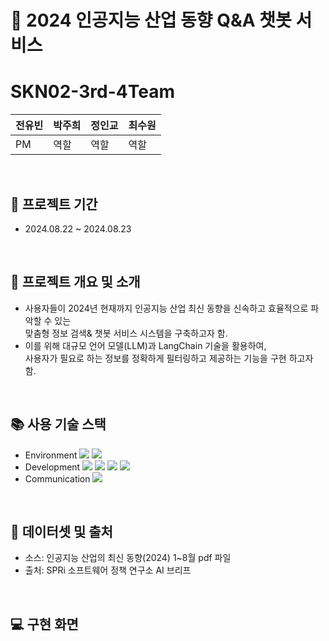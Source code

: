 # :pushpin: 2024 인공지능 산업 동향 Q&A 챗봇 서비스
# SKN02-3rd-4Team
|전유빈|박주희|정인교|최수원|
|------|---|---|---|
|PM |역할|역할|역할|

<br>

## :pushpin: 프로젝트 기간
* 2024.08.22 ~ 2024.08.23

<br>

## :pushpin: 프로젝트 개요 및 소개
* 사용자들이 2024년 현재까지 인공지능 산업 최신 동향을 신속하고 효율적으로 파악할 수 있는<br>
  맞춤형 정보 검색& 챗봇 서비스 시스템을 구축하고자 함.
* 이를 위해 대규모 언어 모델(LLM)과 LangChain 기술을 활용하여,<br>
  사용자가 필요로 하는 정보를 정확하게 필터링하고 제공하는 기능을 구현 하고자 함.

<br>

## :books: 사용 기술 스택
* Environment
  <img src="https://img.shields.io/badge/Visual Studio Code-007ACC?style=flat-square&logo=Visual Studio Code&logoColor=white"/>
  <img src="https://img.shields.io/badge/github-181717?style=for-the-badge&logo=github&logoColor=white">
* Development
  <img src="https://img.shields.io/badge/streamlit-FF4B4B?style=for-the-badge&logo=streamlit&logoColor=white">
  <img src="https://img.shields.io/badge/python-3776AB?style=for-the-badge&logo=python&logoColor=white">
  <img src="https://img.shields.io/badge/openai-412991?style=for-the-badge&logo=openai&logoColor=white">
  <img src="https://img.shields.io/badge/langchain-1C3C3C?style=for-the-badge&logo=langchain&logoColor=white">
* Communication
  <img src="https://img.shields.io/badge/discode-5865F2?style=for-the-badge&logo=discode&logoColor=white">
  <br>
</div>
<br>

## :bookmark_tabs: 데이터셋 및 출처
* 소스: 인공지능 산업의 최신 동향(2024) 1~8월 pdf 파일
* 출처: SPRi 소프트웨어 정책 연구소 AI 브리프 
<br>

## 💻 구현 화면

